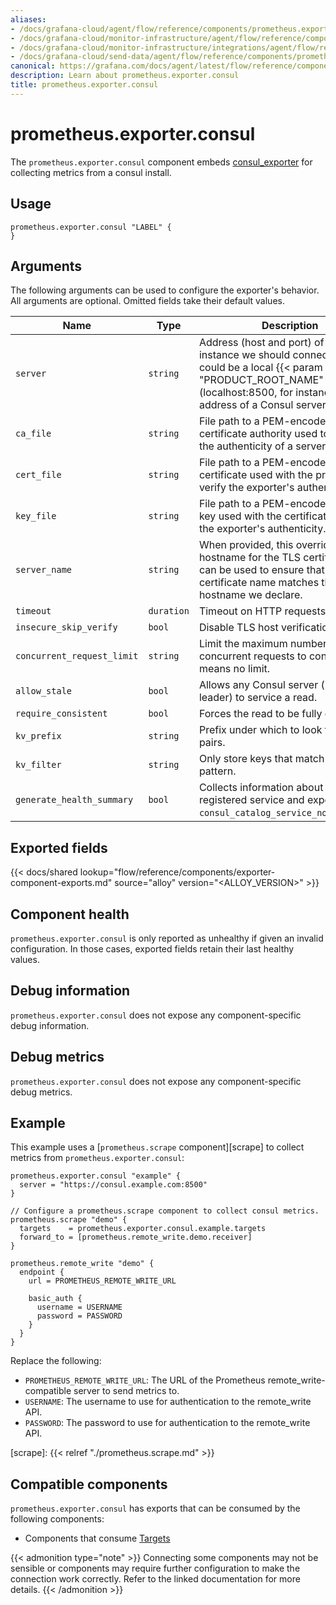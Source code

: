 ```yaml
---
aliases:
- /docs/grafana-cloud/agent/flow/reference/components/prometheus.exporter.consul/
- /docs/grafana-cloud/monitor-infrastructure/agent/flow/reference/components/prometheus.exporter.consul/
- /docs/grafana-cloud/monitor-infrastructure/integrations/agent/flow/reference/components/prometheus.exporter.consul/
- /docs/grafana-cloud/send-data/agent/flow/reference/components/prometheus.exporter.consul/
canonical: https://grafana.com/docs/agent/latest/flow/reference/components/prometheus.exporter.consul/
description: Learn about prometheus.exporter.consul
title: prometheus.exporter.consul
---
```


# prometheus.exporter.consul

The `prometheus.exporter.consul` component embeds
[consul_exporter](https://github.com/prometheus/consul_exporter) for collecting metrics from a consul install.

## Usage

```river
prometheus.exporter.consul "LABEL" {
}
```

## Arguments

The following arguments can be used to configure the exporter's behavior.
All arguments are optional. Omitted fields take their default values.

| Name                       | Type       | Description                                                                                                                                                         | Default                 | Required |
| -------------------------- | ---------- | ------------------------------------------------------------------------------------------------------------------------------------------------------------------- | ----------------------- | -------- |
| `server`                   | `string`   | Address (host and port) of the Consul instance we should connect to. This could be a local {{< param "PRODUCT_ROOT_NAME" >}} (localhost:8500, for instance), or the address of a Consul server. | `http://localhost:8500` | no       |
| `ca_file`                  | `string`   | File path to a PEM-encoded certificate authority used to validate the authenticity of a server certificate.                                                         |                         | no       |
| `cert_file`                | `string`   | File path to a PEM-encoded certificate used with the private key to verify the exporter's authenticity.                                                             |                         | no       |
| `key_file`                 | `string`   | File path to a PEM-encoded private key used with the certificate to verify the exporter's authenticity.                                                             |                         | no       |
| `server_name`              | `string`   | When provided, this overrides the hostname for the TLS certificate. It can be used to ensure that the certificate name matches the hostname we declare.             |                         | no       |
| `timeout`                  | `duration` | Timeout on HTTP requests to consul.                                                                                                                                 | 500ms                   | no       |
| `insecure_skip_verify`     | `bool`     | Disable TLS host verification.                                                                                                                                      | false                   | no       |
| `concurrent_request_limit` | `string`   | Limit the maximum number of concurrent requests to consul, 0 means no limit.                                                                                        |                         | no       |
| `allow_stale`              | `bool`     | Allows any Consul server (non-leader) to service a read.                                                                                                            | `true`                  | no       |
| `require_consistent`       | `bool`     | Forces the read to be fully consistent.                                                                                                                             |                         | no       |
| `kv_prefix`                | `string`   | Prefix under which to look for KV pairs.                                                                                                                            |                         | no       |
| `kv_filter`                | `string`   | Only store keys that match this regex pattern.                                                                                                                      | `.*`                    | no       |
| `generate_health_summary`  | `bool`     | Collects information about each registered service and exports `consul_catalog_service_node_healthy`.                                                               | `true`                  | no       |

## Exported fields

{{< docs/shared lookup="flow/reference/components/exporter-component-exports.md" source="alloy" version="<ALLOY_VERSION>" >}}

## Component health

`prometheus.exporter.consul` is only reported as unhealthy if given
an invalid configuration. In those cases, exported fields retain their last
healthy values.

## Debug information

`prometheus.exporter.consul` does not expose any component-specific
debug information.

## Debug metrics

`prometheus.exporter.consul` does not expose any component-specific
debug metrics.

## Example

This example uses a [`prometheus.scrape` component][scrape] to collect metrics
from `prometheus.exporter.consul`:

```river
prometheus.exporter.consul "example" {
  server = "https://consul.example.com:8500"
}

// Configure a prometheus.scrape component to collect consul metrics.
prometheus.scrape "demo" {
  targets    = prometheus.exporter.consul.example.targets
  forward_to = [prometheus.remote_write.demo.receiver]
}

prometheus.remote_write "demo" {
  endpoint {
    url = PROMETHEUS_REMOTE_WRITE_URL

    basic_auth {
      username = USERNAME
      password = PASSWORD
    }
  }
}
```

Replace the following:

- `PROMETHEUS_REMOTE_WRITE_URL`: The URL of the Prometheus remote_write-compatible server to send metrics to.
- `USERNAME`: The username to use for authentication to the remote_write API.
- `PASSWORD`: The password to use for authentication to the remote_write API.

[scrape]: {{< relref "./prometheus.scrape.md" >}}

<!-- START GENERATED COMPATIBLE COMPONENTS -->

## Compatible components

`prometheus.exporter.consul` has exports that can be consumed by the following components:

- Components that consume [Targets](../../compatibility/#targets-consumers)

{{< admonition type="note" >}}
Connecting some components may not be sensible or components may require further configuration to make the connection work correctly.
Refer to the linked documentation for more details.
{{< /admonition >}}

<!-- END GENERATED COMPATIBLE COMPONENTS -->
